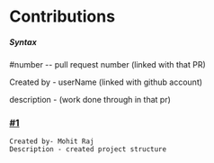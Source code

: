 # Contributions

##### Syntax 
#number  -- pull request number (linked with that PR)

Created by  - userName (linked with github account)

description - (work done through in that pr)



### [#1](https://github.com/jatinverma14/My-Portfolio/pull/1)
    Created by- Mohit Raj
    Description - created project structure

